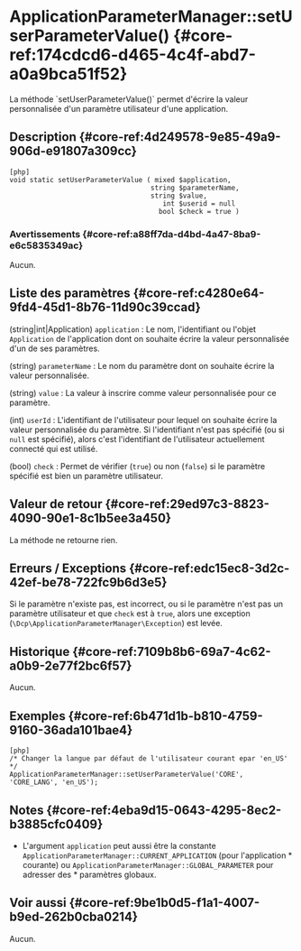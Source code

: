 # ApplicationParameterManager::setUserParameterValue() {#core-ref:174cdcd6-d465-4c4f-abd7-a0a9bca51f52}

<div class="short-description">
La méthode `setUserParameterValue()` permet d'écrire la valeur personnalisée
d'un paramètre utilisateur d'une application.
</div>

## Description {#core-ref:4d249578-9e85-49a9-906d-e91807a309cc}

    [php]
    void static setUserParameterValue ( mixed $application,
                                       string $parameterName,
                                       string $value,
                                          int $userid = null
                                         bool $check = true )

### Avertissements {#core-ref:a88ff7da-d4bd-4a47-8ba9-e6c5835349ac}

Aucun.

## Liste des paramètres {#core-ref:c4280e64-9fd4-45d1-8b76-11d90c39ccad}

(string|int|Application) `application`
:   Le nom, l'identifiant ou l'objet `Application` de l'application dont on
    souhaite écrire la valeur personnalisée d'un de ses paramètres.

(string) `parameterName`
:   Le nom du paramètre dont on souhaite écrire la valeur personnalisée.

(string) `value`
:   La valeur à inscrire comme valeur personnalisée pour ce paramètre.

(int) `userId`
:   L'identifiant de l'utilisateur pour lequel on souhaite écrire la valeur
    personnalisée du paramètre. Si l'identifiant n'est pas spécifié (ou si
    `null` est spécifié), alors c'est l'identifiant de l'utilisateur
    actuellement connecté qui est utilisé.

(bool) `check`
:   Permet de vérifier (`true`) ou non (`false`) si le paramètre spécifié est
    bien un paramètre utilisateur.

## Valeur de retour {#core-ref:29ed97c3-8823-4090-90e1-8c1b5ee3a450}

La méthode ne retourne rien.

## Erreurs / Exceptions {#core-ref:edc15ec8-3d2c-42ef-be78-722fc9b6d3e5}

Si le paramètre n'existe pas, est incorrect, ou si le paramètre n'est pas un
paramètre utilisateur et que `check` est à  `true`, alors une exception
(`\Dcp\ApplicationParameterManager\Exception`) est levée.

## Historique {#core-ref:7109b8b6-69a7-4c62-a0b9-2e77f2bc6f57}

Aucun.

## Exemples {#core-ref:6b471d1b-b810-4759-9160-36ada101bae4}

    [php]
    /* Changer la langue par défaut de l'utilisateur courant epar 'en_US' */
    ApplicationParameterManager::setUserParameterValue('CORE', 'CORE_LANG', 'en_US');

## Notes {#core-ref:4eba9d15-0643-4295-8ec2-b3885cfc0409}

*   L'argument `application` peut aussi être la constante
`ApplicationParameterManager::CURRENT_APPLICATION` (pour l'application *
courante) ou `ApplicationParameterManager::GLOBAL_PARAMETER` pour adresser des *
paramètres globaux.

## Voir aussi {#core-ref:9be1b0d5-f1a1-4007-b9ed-262b0cba0214}

Aucun.
